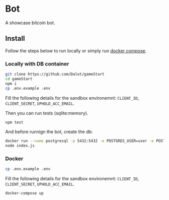 # Bot
A showcase bitcoin bot.

## Install
Follow the steps below to run locally or simply run [docker compose](#docker).

### Locally with DB container
```sh 
git clone https://github.com/Dalot/gameStart
cd gameStart
npm i
cp .env.example .env 
```
Fill the following details for the sandbox environemnt: `CLIENT_ID`, `CLIENT_SECRET`, `UPHOLD_ACC_EMAIL`. 

Then you can run tests (sqlite:memory).
```sh
npm test 
```

And before runnign the bot, create the db:
```sh
docker run --name postgresql -p 5432:5432 -e POSTGRES_USER=user -e POSTGRES_PASSWORD=secret -d postgres
node index.js
```

### Docker
```sh
cp .env.example .env 
```
Fill the following details for the sandbox environemnt: `CLIENT_ID`, `CLIENT_SECRET`, `UPHOLD_ACC_EMAIL`. 

```sh
docker-compose up
```
